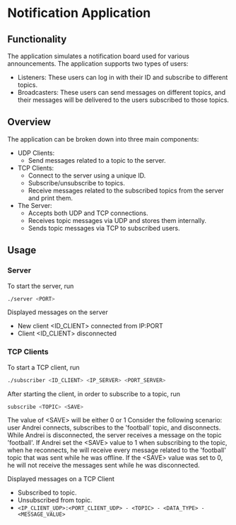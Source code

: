 # Notification Application

## Functionality

The application simulates a notification board used for various announcements. The application supports two types of users:

- Listeners: These users can log in with their ID and subscribe to different topics.
- Broadcasters: These users can send messages on different topics, and their messages will be delivered to the users subscribed to those topics.


## Overview

The application can be broken down into three main components:

- UDP Clients:
  - Send messages related to a topic to the server.
- TCP Clients:
  - Connect to the server using a unique ID.
  - Subscribe/unsubscribe to topics.
  - Receive messages related to the subscribed topics from the server and print them.
- The Server:
  - Accepts both UDP and TCP connections.
  - Receives topic messages via UDP and stores them internally.
  - Sends topic messages via TCP to subscribed users.

## Usage

### Server

To start the server, run
```bash
./server <PORT>
```

Displayed messages on the server

- New client <ID_CLIENT> connected from IP:PORT
- Client <ID_CLIENT> disconnected

### TCP Clients

To start a TCP client, run
```bash
./subscriber <ID_CLIENT> <IP_SERVER> <PORT_SERVER>
```

After starting the client, in order to subscribe to a topic, run
```bash
subscribe <TOPIC> <SAVE>
```
The value of \<SAVE\> will be either 0 or 1
Consider the following scenario: user Andrei connects, subscribes to the 'football' topic, and disconnects. While Andrei is disconnected, the server receives a message on the topic 'football'. If Andrei set the \<SAVE\> value to 1 when subscribing to the topic, when he reconnects, he will receive every message related to the 'football' topic that was sent while he was offline. If the \<SAVE\> value was set to 0, he will not receive the messages sent while he was disconnected.

Displayed messages on a TCP Client
- Subscribed to topic.
- Unsubscribed from topic.
- ```<IP_CLIENT_UDP>:<PORT_CLIENT_UDP> - <TOPIC> - <DATA_TYPE> - <MESSAGE_VALUE>```